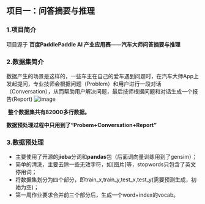 ## 项目一：问答摘要与推理

###   1.项目简介

 项目源于  **百度PaddlePaddle AI 产业应用赛——汽车大师问答摘要与推理**

###   2.数据集简介

​数据产生的场景是这样的，一些车主在自己的爱车遇到问题时，在汽车大师App上发起提问，专业技师会根据问题（Problem）和用户进行一段对话（Conversation），从而帮助用户解决问题，最后技师根据问题和对话生成一个报告(Report)
  ![image](https://github.com/mingdaoyang/workshop/blob/master/imges/20200430153435.jpg)

​        **整个数据集共有82000多行数据。**

​        **数据预处理过程中只用到了“Probem+Conversation+Report”**

### 3.数据预处理

- 主要使用了开源的**jieba**分词和**pandas**包（后面词向量训练用到了gensim）；
- 简单的清洗，主要去除一些无效字符，如[图片]等，stopwords只包含了英文停用词；
- 将数据集划分为四个部分，即train_x,train_y,test_x,test_y(需要预测生成，初始为空)；
- 第一周作业要求合并前三个部分后，生成一个word+index的vocab。
